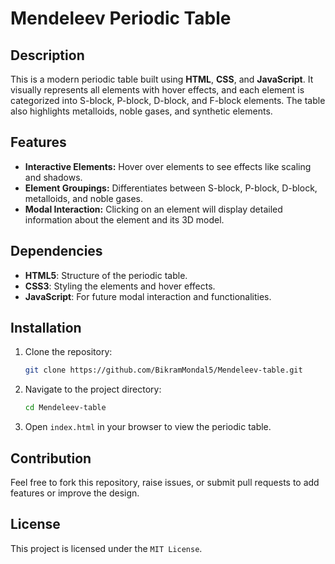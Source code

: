 # Mendeleev Periodic Table

   ## Description
   
   This is a modern periodic table built using **HTML**, **CSS**, and **JavaScript**. It visually represents all elements with hover effects, and each element is categorized into S-block, P-block, D-block, and F-block elements. The table also highlights metalloids, noble gases, and synthetic elements.
   
   ## Features
   
   - **Interactive Elements:** Hover over elements to see effects like scaling and shadows.
   - **Element Groupings:** Differentiates between S-block, P-block, D-block, metalloids, and noble gases.
   - **Modal Interaction:** Clicking on an element will display detailed information about the element and its 3D model.
   
   ## Dependencies 
   
   - **HTML5**: Structure of the periodic table.
   - **CSS3**: Styling the elements and hover effects.
   - **JavaScript**: For future modal interaction and functionalities.
   
   ## Installation
   
   1. Clone the repository:
      ```bash
      git clone https://github.com/BikramMondal5/Mendeleev-table.git
      ```
      
   2. Navigate to the project directory:
      ```bash
      cd Mendeleev-table
      ```
      
   3. Open `index.html` in your browser to view the periodic table.
   
   ## Contribution
   
   Feel free to fork this repository, raise issues, or submit pull requests to add features or improve the design.
   
   ## License
   
   This project is licensed under the `MIT License`.






